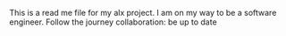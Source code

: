 This is a read me file for my alx project.
I am on my way to be a software engineer.
Follow the journey
collaboration: be up to date
